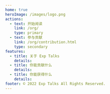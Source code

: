 ```yaml
---
home: true
heroImage: /images/logo.png
actions:
  - text: 开始阅读
    link: /org/
    type: primary
  - text: 参与贡献
    link: /org/contribution.html
    type: secondary
features:
  - title: 关于 Exp Talks
    details: 
  - title: 你能贡献什么
    details: 
  - title: 你能获得什么
    details: 
footer: ©️ 2022 Exp Talks All Rights Reserved.
---
```

